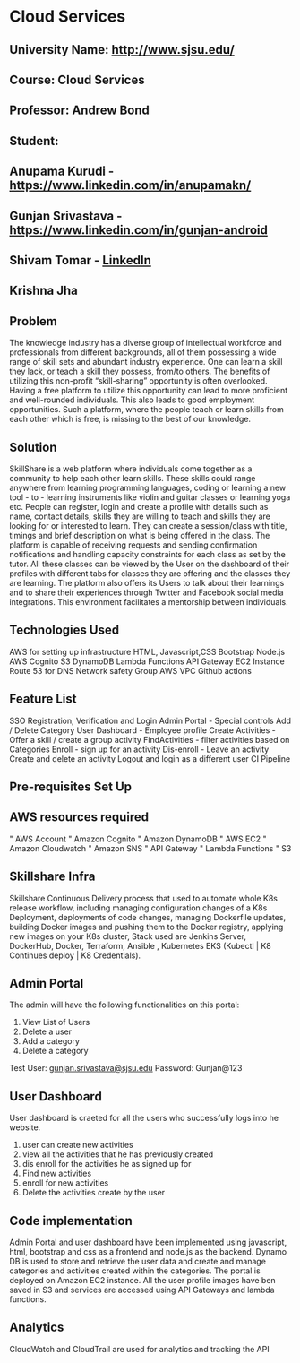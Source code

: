 # Cloud Services

## University Name: http://www.sjsu.edu/ 
## Course: Cloud Services
## Professor: Andrew Bond
## Student: 
## Anupama Kurudi - https://www.linkedin.com/in/anupamakn/
## Gunjan Srivastava - https://www.linkedin.com/in/gunjan-android
## Shivam Tomar - [LinkedIn](https://www.linkedin.com/in/shivam-tomar/)
## Krishna Jha

## Problem 
The knowledge industry has a diverse group of intellectual workforce and professionals from different backgrounds, all of them possessing a wide range of skill sets and abundant industry experience. One can learn a skill they lack, or teach a skill they possess, from/to others. The benefits of utilizing this non-profit “skill-sharing” opportunity is often overlooked. Having a free platform to utilize this opportunity can lead to more proficient and well-rounded individuals. This also leads to good employment opportunities. Such a platform, where the people teach or learn skills from each other which is free, is missing to the best of our knowledge.


## Solution 
SkillShare is a web platform where individuals come together as a community to help each other learn skills. These skills could range anywhere from learning programming languages, coding or learning a new tool - to - learning instruments like violin and guitar classes or learning yoga etc. People can register, login and create a profile with details such as name, contact details, skills they are willing to teach and skills they are looking for or interested to learn. They can create a session/class with title, timings and brief description on what is being offered in the class. The platform is capable of receiving requests and sending confirmation notifications and handling capacity constraints for each class as set by the tutor. All these classes can be viewed by the User on the dashboard of their profiles with different tabs for classes they are offering and the classes they are learning. The platform also offers its Users to talk about their learnings and to share their experiences through Twitter and Facebook social media integrations. This environment facilitates a mentorship between individuals. 


## Technologies Used
 
AWS for setting up infrastructure
HTML, Javascript,CSS
Bootstrap
Node.js
AWS Cognito
S3 
DynamoDB
Lambda Functions
API Gateway
EC2 Instance
Route 53 for DNS
Network safety Group
AWS VPC
Github actions

## Feature List
SSO Registration, Verification and Login 
Admin Portal - Special controls
Add / Delete Category
User Dashboard - Employee profile
Create Activities - Offer a skill / create a group activity
FindActivities - filter activities based on Categories
Enroll - sign up for an activity
Dis-enroll - Leave an activity
Create and delete an activity
Logout and login as a different user
CI Pipeline

## Pre-requisites Set Up
## AWS resources required
" AWS Account
"	Amazon Cognito
"	Amazon DynamoDB
"	AWS EC2 
"	Amazon Cloudwatch
"	Amazon SNS
"	API Gateway
"	Lambda Functions
"	S3

## Skillshare Infra
Skillshare Continuous Delivery process that used to automate whole K8s release workflow, including managing configuration changes of a K8s Deployment, deployments of code changes, managing Dockerfile updates, building Docker images and pushing them to the Docker registry, applying new images on your K8s cluster, Stack used are
Jenkins Server, DockerHub, Docker, Terraform, Ansible , Kubernetes EKS (Kubectl | K8 Continues deploy | K8 Credentials).

## Admin Portal

The admin will have the following functionalities on this portal: 

1. View List of Users
2. Delete a user
3. Add a category
4. Delete a category

Test User: gunjan.srivastava@sjsu.edu
Password: Gunjan@123

## User Dashboard

User dashboard is craeted for all the users who successfully logs into he website.

1. user can create new activities
2. view all the activities that he has previously created
3. dis enroll for the activities he as signed up for
4. Find new activities
5. enroll for new activities
6. Delete the activities create by the user

## Code implementation
   Admin Portal and user dashboard have been implemented using javascript, html, bootstrap  and css as a frontend and node.js as the backend. Dynamo DB is used to store and retrieve the user data and create and manage categories and activities created within the categories. The portal is deployed on Amazon EC2 instance. All the user profile images have ben saved in S3 and services are accessed using API Gateways and lambda functions.
   
## Analytics

CloudWatch and CloudTrail are used for analytics and tracking the API
